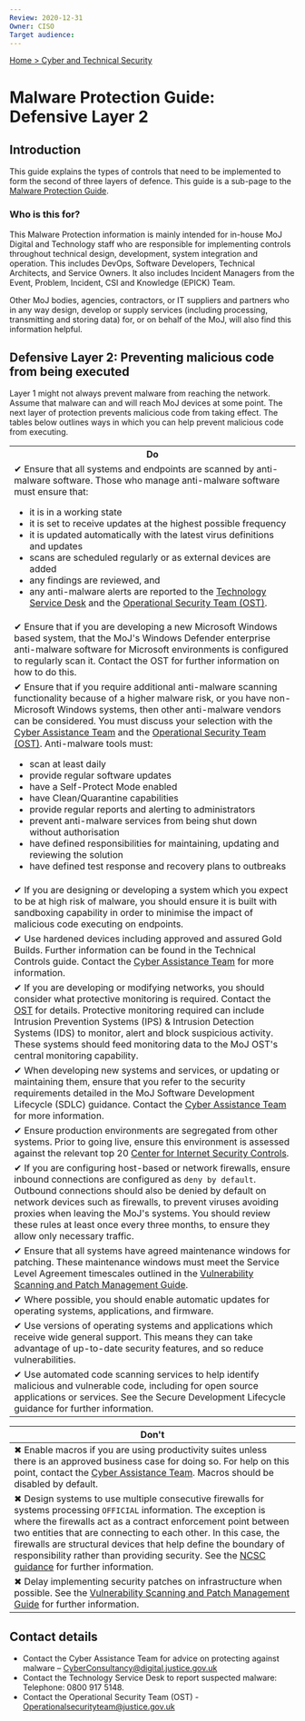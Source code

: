 ```yaml
---
Review: 2020-12-31
Owner: CISO
Target audience:
---
```


[Home > Cyber and Technical Security](../..)

# Malware Protection Guide: Defensive Layer 2

## Introduction

This guide explains the types of controls that need to be implemented to form the second of three layers of defence. This guide is a sub-page to the [Malware Protection Guide](../malware-protection-guide-introduction).

### Who is this for?

This Malware Protection information is mainly intended for in-house MoJ Digital and Technology staff who are responsible for implementing controls throughout technical design, development, system integration and operation. This includes DevOps, Software Developers, Technical Architects, and Service Owners. It also includes Incident Managers from the Event, Problem, Incident, CSI and Knowledge (EPICK) Team.

Other MoJ bodies, agencies, contractors, or IT suppliers and partners who in any way design, develop or supply services (including processing, transmitting and storing data) for, or on behalf of the MoJ, will also find this information helpful.

## Defensive Layer 2: Preventing malicious code from being executed

Layer 1 might not always prevent malware from reaching the network. Assume that malware can and will reach MoJ devices at some point. The next layer of protection prevents malicious code from taking effect. The tables below outlines ways in which you can help prevent malicious code from executing.

<table>
<tr><th>Do</th></tr>
<tr><td>✔ Ensure that all systems and endpoints are scanned by anti-malware software. Those who manage anti-malware software must ensure that:<ul><li>it is in a working state</li><li>it is set to receive updates at the highest possible frequency</li><li>it is updated automatically with the latest virus definitions and updates</li><li>scans are scheduled regularly or as external devices are added</li><li>any findings are reviewed, and</li><li>any anti-malware alerts are reported to the <a href="#contact-details">Technology Service Desk</a> and the <a href="#contact-details">Operational Security Team (OST)</a>.</li></ul></td></tr>
<tr><td>✔ Ensure that if you are developing a new Microsoft Windows based system, that the MoJ's Windows Defender enterprise anti-malware software for Microsoft environments is configured to regularly scan it. Contact the OST for further information on how to do this.</td></tr>
<tr><td>✔ Ensure that if you require additional anti-malware scanning functionality because of a higher malware risk, or you have non-Microsoft Windows systems, then other anti-malware vendors can be considered. You must discuss your selection with the <a href="#contact-details">Cyber Assistance Team</a> and the <a href="#contact-details">Operational Security Team (OST)</a>. Anti-malware tools must:
<ul><li>scan at least daily</li>
<li>provide regular software updates</li>
<li>have a Self-Protect Mode enabled</li>
<li>have Clean/Quarantine capabilities</li>
<li>provide regular reports and alerting to administrators</li>
<li>prevent anti-malware services from being shut down without authorisation</li>
<li>have defined responsibilities for maintaining, updating and reviewing the solution</li>
<li>have defined test response and recovery plans to outbreaks</li></ul></td></tr>
<tr><td>✔ If you are designing or developing a system which you expect to be at high risk of malware, you should ensure it is built with sandboxing capability in order to minimise the impact of malicious code executing on endpoints.</td></tr>
<tr><td>✔ Use hardened devices including approved and assured Gold Builds. Further information can be found in the Technical Controls guide. Contact the <a href="#contact-details">Cyber Assistance Team</a> for more information.</td></tr>
<tr><td>✔ If you are developing or modifying networks, you should consider what protective monitoring is required. Contact the <a href="#contact-details">OST</a> for details. Protective monitoring required can include Intrusion Prevention Systems (IPS) & Intrusion Detection Systems (IDS) to monitor, alert and block suspicious activity. These systems should feed monitoring data to the MoJ OST's central monitoring capability.</td></tr>
<tr><td>✔ When developing new systems and services, or updating or maintaining them, ensure that you refer to the security requirements detailed in the MoJ Software Development Lifecycle (SDLC) guidance. Contact the <a href="#contact-details">Cyber Assistance Team</a> for more information.</td></tr>
<tr><td>✔ Ensure production environments are segregated from other systems. Prior to going live, ensure this environment is assessed against the relevant top 20 <a href="https://www.cisecurity.org/cybersecurity-best-practices">Center for Internet Security Controls</a>.</td></tr>
<tr><td>✔ If you are configuring host-based or network firewalls, ensure inbound connections are configured as <code>deny by default</code>. Outbound connections should also be denied by default on network devices such as firewalls, to prevent viruses avoiding proxies when leaving the MoJ's systems. You should review these rules at least once every three months, to ensure they allow only necessary traffic.</td></tr>
<tr><td>✔ Ensure that all systems have agreed maintenance windows for patching. These maintenance windows must meet the Service Level Agreement timescales outlined in the <a href="https://github.com/ministryofjustice/security-guidance/blob/Local/policies/vulnerability-scanning-and-patch-management-guide.md/">Vulnerability Scanning and Patch Management Guide</a>.</td></tr>
<tr><td>✔ Where possible, you should enable automatic updates for operating systems, applications, and firmware.</td></tr>
<tr><td>✔ Use versions of operating systems and applications which receive wide general support. This means they can take advantage of up-to-date security features, and so reduce vulnerabilities.</td></tr>
<tr><td>✔ Use automated code scanning services to help identify malicious and vulnerable code, including for open source applications or services. See the Secure Development Lifecycle guidance for further information.</td></tr>
</table>

| Don't |
|---|
| ✖ Enable macros if you are using productivity suites unless there is an approved business case for doing so. For help on this point, contact the [Cyber Assistance Team](#contact-details). Macros should be disabled by default. |
| ✖ Design systems to use multiple consecutive firewalls for systems processing `OFFICIAL` information. The exception is where the firewalls act as a contract enforcement point between two entities that are connecting to each other. In this case, the firewalls are structural devices that help define the boundary of responsibility rather than providing security. See the [NCSC guidance](https://www.ncsc.gov.uk/whitepaper/security-architecture-anti-patterns#section_5) for further information. |
| ✖ Delay implementing security patches on infrastructure when possible. See the [Vulnerability Scanning and Patch Management Guide](../vulnerability-scanning-and-patch-management-guide/) for further information. |

## Contact details

* Contact the Cyber Assistance Team for advice on protecting against malware – [CyberConsultancy@digital.justice.gov.uk](mailto:CyberConsultancy@digital.justice.gov.uk)
* Contact the Technology Service Desk to report suspected malware:<br/>Telephone: 0800 917 5148.
* Contact the Operational Security Team (OST) - [Operationalsecurityteam@justice.gov.uk](mailto:Operationalsecurityteam@justice.gov.uk)
